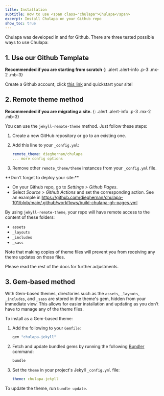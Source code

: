 ```yaml
---
title: Installation
subtitle: How to use <span class="chulapa">Chulapa</span>
excerpt: Install Chulapa on your Github repo
show_toc: true
---
```


<span class="chulapa">Chulapa</span> was developed in and for Github. There are
three tested possible ways to use <span class="chulapa">Chulapa</span>:

## 1. Use our Github Template

**Recommended if you are starting from scratch**
{: .alert .alert-info .p-3 .mx-2 .mb-3}

Create a Github account, click [this link](https://github.com/dieghernan/chulapa-101/generate)
and quickstart your site!

## 2. Remote theme method

**Recommended if you are migrating a site.**
{: .alert .alert-info .p-3 .mx-2 .mb-3}

You can use the `jekyll-remote-theme` method. Just follow these steps:

1. Create a new GitHub repository or go to an existing one.
2. Add this line to your `_config.yml`:

    ```yaml
    remote_theme: dieghernan/chulapa
    ... more config options
    ```

3. Remove other `remote_theme/theme` instances from your `_config.yml` file.

<div class="alert alert-warning p-3 mx-2" markdown="1">
**Don't forget to deploy your site:**

- On your Github repo, go to *Settings > Github Pages*.
- Select *Source > Github Actions* and set the corresponding action. See an
  example in <https://github.com/dieghernan/chulapa-101/blob/main/.github/workflows/build-chulapa-gh-pages.yml>
</div>

By using `jekyll-remote-theme`, your repo will have remote access to the content
of these folders:

- `assets`
- `_layouts`
- `_includes`
- `_sass`

Note that making copies of theme files will prevent you from receiving any theme
updates on those files.

Please read the rest of the docs for further adjustments.

## 3. Gem-based method <i class="fa-solid fa-gem fa-xs"></i>

With Gem-based themes, directories such as the `assets`, `_layouts`, `_includes`,
and `_sass` are stored in the theme's gem, hidden from your immediate view. This
allows for easier installation and updating as you don't have to manage any of
the theme files.

To install as a Gem-based theme:

1. Add the following to your `Gemfile`:

    ```ruby
    gem "chulapa-jekyll"
    ```

2. Fetch and update bundled gems by running the following [Bundler](https://bundler.io/)
   command:

    ```bash
    bundle
    ```

3. Set the `theme` in your project's Jekyll `_config.yml` file:

    ```yaml
    theme: chulapa-jekyll
    ```

To update the theme, run `bundle update`.
